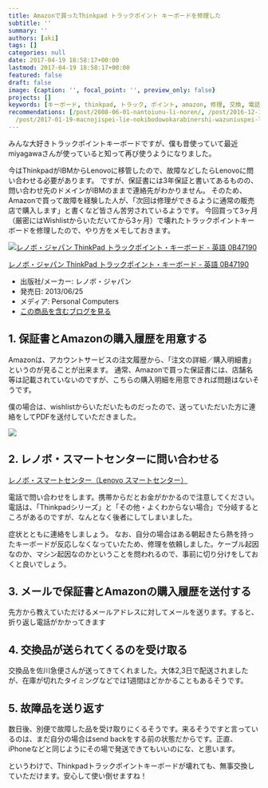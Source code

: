 ```yaml
---
title: Amazonで買ったThinkpad トラックポイント キーボードを修理した
subtitle: ''
summary: ''
authors: [aki]
tags: []
categories: null
date: 2017-04-19 18:58:17+00:00
lastmod: 2017-04-19 18:58:17+00:00
featured: false
draft: false
image: {caption: '', focal_point: '', preview_only: false}
projects: []
keywords: [キーボード, thinkpad, トラック, ポイント, amazon, 修理, 交換, 電話, 場合, 購入]
recommendations: [/post/2008-06-01-nantoiunu-li-noren/, /post/2016-12-17-iphone-6snobatuterijiao-huan-nihadian-hua-sapoto-plus-ekusupuresujiao-huan-gaosusume/,
  /post/2017-01-19-macnojispei-lie-nokibodowokarabinershi-wazuniuspei-lie-nisuru/]
---
```

みんな大好きトラックポイントキーボードですが、僕も昔使っていて最近miyagawaさんが使っていると知って再び使うようになりました。

今はThinkpadがIBMからLenovoに移管したので、故障などしたらLenovoに問い合わせる必要があります。 ですが、保証書には3年保証と書いてあるものの、問い合わせ先のドメインがIBMのままで連絡先がわかりません。 そのため、Amazonで買って故障を経験した人が、「次回は修理ができるように通常の販売店で購入します」と書くなど皆さん苦労されているようです。 今回買って3ヶ月（厳密にはWishlistからいただいてから3ヶ月）で壊れたトラックポイントキーボードを修理したので、やり方をメモしておきます。

[![レノボ・ジャパン ThinkPad トラックポイント・キーボード - 英語 0B47190](https://images-fe.ssl-images-amazon.com/images/I/417fJW4gfkL._SL160_.jpg "レノボ・ジャパン ThinkPad トラックポイント・キーボード - 英語 0B47190")](http://www.amazon.co.jp/exec/obidos/ASIN/B00DLK4GN8/chezou-22/)

[レノボ・ジャパン ThinkPad トラックポイント・キーボード - 英語 0B47190](http://www.amazon.co.jp/exec/obidos/ASIN/B00DLK4GN8/chezou-22/)

- 出版社/メーカー: レノボ・ジャパン
- 発売日: 2013/06/25
- メディア: Personal Computers
- [この商品を含むブログを見る](http://d.hatena.ne.jp/asin/B00DLK4GN8/chezou-22)

## 1. 保証書とAmazonの購入履歴を用意する

Amazonは、アカウントサービスの注文履歴から、「注文の詳細／購入明細書」というのが見ることが出来ます。 通常、Amazonで買った保証書には、店舗名等は記載されていないのですが、こちらの購入明細を用意できれば問題はないそうです。

僕の場合は、wishlistからいただいたものだったので、送っていただいた方に連絡をしてPDFを送付していただきました。

![](/img/2017/04/19/185817/20170419185029.png)

## 2. レノボ・スマートセンターに問い合わせる

[レノボ・スマートセンター（Lenovo スマートセンター）](https://pcsupport.lenovo.com/jp/ja/solutions/hf000981)

電話で問い合わせをします。携帯からだとお金がかかるので注意してください。 電話は、「Thinkpadシリーズ」と「その他・よくわからない場合」で分岐するところがあるのですが、なんとなく後者にしてしまいました。

症状とともに連絡をしましょう。 なお、自分の場合はある朝起きたら熱を持ったキーボードが反応しなくなっていたため、修理を依頼しました。ケーブル起因なのか、マシン起因なのかということを問われるので、事前に切り分けをしておくと良いでしょう。

## 3. メールで保証書とAmazonの購入履歴を送付する

先方から教えていただけるメールアドレスに対してメールを送ります。すると、折り返し電話がかかってきます

## 4. 交換品が送られてくるのを受け取る

交換品を佐川急便さんが送ってきてくれました。大体2,3日で配送されましたが、在庫が切れたタイミングなどでは1週間ほどかかることもあるそうです。

## 5. 故障品を送り返す

数日後、別便で故障した品を受け取りにくるそうです。来るそうですと言っているのは、まだ自分の場合はsend backをする前の状態だからです。正直、iPhoneなどと同じようにその場で発送できてもいいのにな、と思います。

というわけで、Thinkpadトラックポイントキーボードが壊れても、無事交換していただけます。安心して使い倒せますね！


